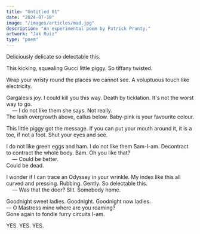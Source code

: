 ```yaml
---
title: "Untitled 01"
date: "2024-07-18"
image: "/images/articles/mad.jpg"
description: "An experimental poem by Patrick Prunty."
artwork: "Jak Ruiz"
type: "poem"
---
```


Deliciously delicate so delectable this.

This kicking, squealing Gucci little piggy. So tiffany twisted.

Wrap your wristy round the places we cannot see. A voluptuous touch like electricity.

Gargalesis joy. I could kill you this way. Death by ticklation. It's not the worst way to go. \
&nbsp;&nbsp;&nbsp;&nbsp;— I do not like them she says. Not really. \
The lush overgrowth above, callus below. Baby-pink is your favourite colour.

This little piggy got the message. If you can put your mouth around it, it is a toe, if not a foot. Shut your eyes and see.

I do not like green eggs and ham. I do not like them Sam-I-am. Decontract to contract the whole body. Bam. Oh you like that? \
&nbsp;&nbsp;&nbsp;&nbsp;— Could be better. \
Could be dead. 

I wonder if I can trace an Odyssey in your wrinkle. My index like this all curved and pressing. Rubbing. Gently. So delectable this. \
&nbsp;&nbsp;&nbsp;&nbsp;— Was that the door? Slit. Somebody home.

Goodnight sweet ladies. Goodnight. Goodnight now ladies. \
— O Mastress mine where are you roaming? \
Gone again to fondle furry circuits I-am. 

YES. YES. YES.